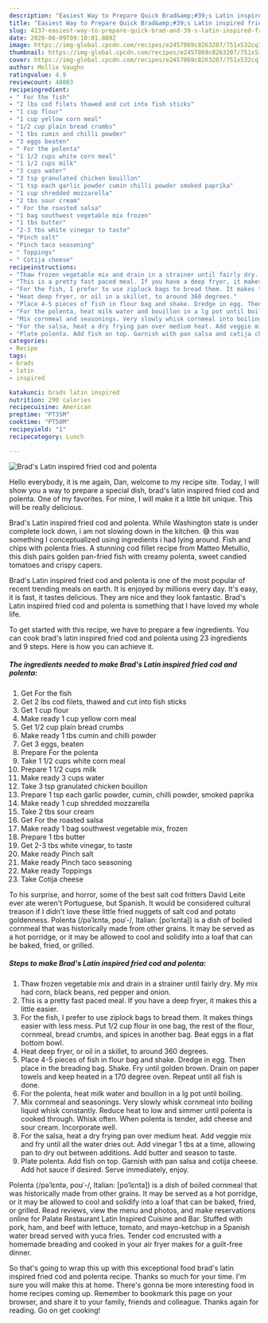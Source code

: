 ```yaml
---
description: "Easiest Way to Prepare Quick Brad&amp;#39;s Latin inspired fried cod and polenta"
title: "Easiest Way to Prepare Quick Brad&amp;#39;s Latin inspired fried cod and polenta"
slug: 4137-easiest-way-to-prepare-quick-brad-and-39-s-latin-inspired-fried-cod-and-polenta
date: 2020-08-09T09:10:01.809Z
image: https://img-global.cpcdn.com/recipes/e2457869c8263207/751x532cq70/brads-latin-inspired-fried-cod-and-polenta-recipe-main-photo.jpg
thumbnail: https://img-global.cpcdn.com/recipes/e2457869c8263207/751x532cq70/brads-latin-inspired-fried-cod-and-polenta-recipe-main-photo.jpg
cover: https://img-global.cpcdn.com/recipes/e2457869c8263207/751x532cq70/brads-latin-inspired-fried-cod-and-polenta-recipe-main-photo.jpg
author: Mollie Vaughn
ratingvalue: 4.9
reviewcount: 48083
recipeingredient:
- " For the fish"
- "2 lbs cod filets thawed and cut into fish sticks"
- "1 cup flour"
- "1 cup yellow corn meal"
- "1/2 cup plain bread crumbs"
- "1 tbs cumin and chilli powder"
- "3 eggs beaten"
- " For the polenta"
- "1 1/2 cups white corn meal"
- "1 1/2 cups milk"
- "3 cups water"
- "3 tsp granulated chicken bouillon"
- "1 tsp each garlic powder cumin chilli powder smoked paprika"
- "1 cup shredded mozzarella"
- "2 tbs sour cream"
- " For the roasted salsa"
- "1 bag southwest vegetable mix frozen"
- "1 tbs butter"
- "2-3 tbs white vinegar to taste"
- "Pinch salt"
- "Pinch taco seasoning"
- " Toppings"
- " Cotija cheese"
recipeinstructions:
- "Thaw frozen vegetable mix and drain in a strainer until fairly dry. My mix had corn, black beans, red pepper and onion."
- "This is a pretty fast paced meal. If you have a deep fryer, it makes this a little easier."
- "For the fish, I prefer to use ziplock bags to bread them. It makes things easier with less mess. Put 1/2 cup flour in one bag, the rest of the flour, cornmeal, bread crumbs, and spices in another bag. Beat eggs in a flat bottom bowl."
- "Heat deep fryer, or oil in a skillet, to around 360 degrees."
- "Place 4-5 pieces of fish in flour bag and shake. Dredge in egg. Then place in the breading bag. Shake. Fry until golden brown. Drain on paper towels and keep heated in a 170 degree oven. Repeat until all fish is done."
- "For the polenta, heat milk water and bouillon in a lg pot until boiling."
- "Mix cornmeal and seasonings. Very slowly whisk cornmeal into boiling liquid whisk constantly. Reduce heat to low and simmer until polenta is cooked through. Whisk often. When polenta is tender, add cheese and sour cream. Incorporate well."
- "For the salsa, heat a dry frying pan over medium heat. Add veggie mix and fry until all the water dries out. Add vinegar 1 tbs at a time, allowing pan to dry out between additions. Add butter and season to taste."
- "Plate polenta. Add fish on top. Garnish with pan salsa and cotija cheese. Add hot sauce if desired. Serve immediately, enjoy."
categories:
- Recipe
tags:
- brads
- latin
- inspired

katakunci: brads latin inspired 
nutrition: 290 calories
recipecuisine: American
preptime: "PT35M"
cooktime: "PT58M"
recipeyield: "1"
recipecategory: Lunch

---
```



![Brad&#39;s Latin inspired fried cod and polenta](https://img-global.cpcdn.com/recipes/e2457869c8263207/751x532cq70/brads-latin-inspired-fried-cod-and-polenta-recipe-main-photo.jpg)

Hello everybody, it is me again, Dan, welcome to my recipe site. Today, I will show you a way to prepare a special dish, brad&#39;s latin inspired fried cod and polenta. One of my favorites. For mine, I will make it a little bit unique. This will be really delicious.

Brad&#39;s Latin inspired fried cod and polenta. While Washington state is under complete lock down, i am not slowing down in the kitchen. 😅 this was something I conceptualized using ingredients i had lying around. Fish and chips with polenta fries. A stunning cod fillet recipe from Matteo Metullio, this dish pairs golden pan-fried fish with creamy polenta, sweet candied tomatoes and crispy capers.

Brad&#39;s Latin inspired fried cod and polenta is one of the most popular of recent trending meals on earth. It is enjoyed by millions every day. It's easy, it is fast, it tastes delicious. They are nice and they look fantastic. Brad&#39;s Latin inspired fried cod and polenta is something that I have loved my whole life.


To get started with this recipe, we have to prepare a few ingredients. You can cook brad&#39;s latin inspired fried cod and polenta using 23 ingredients and 9 steps. Here is how you can achieve it.

<!--inarticleads1-->

##### The ingredients needed to make Brad&#39;s Latin inspired fried cod and polenta:

1. Get  For the fish
1. Get 2 lbs cod filets, thawed and cut into fish sticks
1. Get 1 cup flour
1. Make ready 1 cup yellow corn meal
1. Get 1/2 cup plain bread crumbs
1. Make ready 1 tbs cumin and chilli powder
1. Get 3 eggs, beaten
1. Prepare  For the polenta
1. Take 1 1/2 cups white corn meal
1. Prepare 1 1/2 cups milk
1. Make ready 3 cups water
1. Take 3 tsp granulated chicken bouillon
1. Prepare 1 tsp each garlic powder, cumin, chilli powder, smoked paprika
1. Make ready 1 cup shredded mozzarella
1. Take 2 tbs sour cream
1. Get  For the roasted salsa
1. Make ready 1 bag southwest vegetable mix, frozen
1. Prepare 1 tbs butter
1. Get 2-3 tbs white vinegar, to taste
1. Make ready Pinch salt
1. Make ready Pinch taco seasoning
1. Make ready  Toppings
1. Take  Cotija cheese


To his surprise, and horror, some of the best salt cod fritters David Leite ever ate weren&#39;t Portuguese, but Spanish. It would be considered cultural treason if I didn&#39;t love these little fried nuggets of salt cod and potato goldenness. Polenta (/pəˈlɛntə, poʊˈ-/, Italian: [poˈlɛnta]) is a dish of boiled cornmeal that was historically made from other grains. It may be served as a hot porridge, or it may be allowed to cool and solidify into a loaf that can be baked, fried, or grilled. 

<!--inarticleads2-->

##### Steps to make Brad&#39;s Latin inspired fried cod and polenta:

1. Thaw frozen vegetable mix and drain in a strainer until fairly dry. My mix had corn, black beans, red pepper and onion.
1. This is a pretty fast paced meal. If you have a deep fryer, it makes this a little easier.
1. For the fish, I prefer to use ziplock bags to bread them. It makes things easier with less mess. Put 1/2 cup flour in one bag, the rest of the flour, cornmeal, bread crumbs, and spices in another bag. Beat eggs in a flat bottom bowl.
1. Heat deep fryer, or oil in a skillet, to around 360 degrees.
1. Place 4-5 pieces of fish in flour bag and shake. Dredge in egg. Then place in the breading bag. Shake. Fry until golden brown. Drain on paper towels and keep heated in a 170 degree oven. Repeat until all fish is done.
1. For the polenta, heat milk water and bouillon in a lg pot until boiling.
1. Mix cornmeal and seasonings. Very slowly whisk cornmeal into boiling liquid whisk constantly. Reduce heat to low and simmer until polenta is cooked through. Whisk often. When polenta is tender, add cheese and sour cream. Incorporate well.
1. For the salsa, heat a dry frying pan over medium heat. Add veggie mix and fry until all the water dries out. Add vinegar 1 tbs at a time, allowing pan to dry out between additions. Add butter and season to taste.
1. Plate polenta. Add fish on top. Garnish with pan salsa and cotija cheese. Add hot sauce if desired. Serve immediately, enjoy.


Polenta (/pəˈlɛntə, poʊˈ-/, Italian: [poˈlɛnta]) is a dish of boiled cornmeal that was historically made from other grains. It may be served as a hot porridge, or it may be allowed to cool and solidify into a loaf that can be baked, fried, or grilled. Read reviews, view the menu and photos, and make reservations online for Palate Restaurant Latin Inspired Cuisine and Bar. Stuffed with pork, ham, and beef with lettuce, tomato, and mayo-ketchup in a Spanish water bread served with yuca fries. Tender cod encrusted with a homemade breading and cooked in your air fryer makes for a guilt-free dinner. 

So that's going to wrap this up with this exceptional food brad&#39;s latin inspired fried cod and polenta recipe. Thanks so much for your time. I'm sure you will make this at home. There's gonna be more interesting food in home recipes coming up. Remember to bookmark this page on your browser, and share it to your family, friends and colleague. Thanks again for reading. Go on get cooking!
